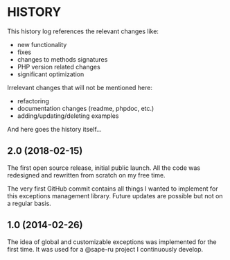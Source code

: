 # HISTORY

This history log references the relevant changes like:
- new functionality
- fixes
- changes to methods signatures
- PHP version related changes
- significant optimization

Irrelevant changes that will not be mentioned here:
- refactoring
- documentation changes (readme, phpdoc, etc.)
- adding/updating/deleting examples

And here goes the history itself...

## 2.0 (2018-02-15)
The first open source release, initial public launch. All the code was redesigned and rewritten from scratch on my free
time.

The very first GitHub commit contains all things I wanted to implement for this exceptions management library. Future
updates are possible but not on a regular basis.

## 1.0 (2014-02-26)
The idea of global and customizable exceptions was implemented for the first time. It was used for a @sape-ru project
I continuously develop.
